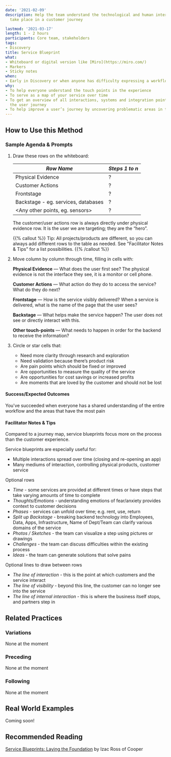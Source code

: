 ```yaml
---
date: '2021-02-09'
description: Help the team understand the technological and human interactions that
  take place in a customer journey

lastmod: '2021-03-17'
length: 1 - 2 hours
participants: Core team, stakeholders
tags:
- Discovery
title: Service Blueprint
what:
- Whiteboard or digital version like [Miro](https://miro.com/)
- Markers
- Sticky notes
when:
- Early in Discovery or when anyone has difficulty expressing a workflow
why:
- To help everyone understand the touch points in the experience
- To serve as a map of your service over time
- To get an overview of all interactions, systems and integration points that support
  the user journey
- To help improve a user’s journey by uncovering problematic areas in time
---
```


## How to Use this Method
### Sample Agenda & Prompts
1. Draw these rows on the whiteboard:

   |*Row Name* | *Steps 1 to n* |
   |----------------------------------|----|
   |Physical Evidence                   | ? | 
   |Customer Actions                    | ? | 
   |Frontstage                          | ? | 
   |Backstage - eg. services, databases | ? | 
   |<Any other points, eg. sensors>     | ? | 

   The customer/user actions row is always directly under physical evidence row. It is the user we are targeting; they are the “hero”.

   {{% callout %}}
   Tip: All projects/products are different, so you can always add different rows to the table as needed. See "Facilitator Notes & Tips" for a list possibilities.
   {{% /callout %}}
   
1. Move column by column through time, filling in cells with:

   **Physical Evidence** — What does the user first see? The physical evidence is not the interface they see, it is a monitor or cell phone.

   **Customer Actions** — What action do they do to access the service? What do they do next?

   **Frontstage** — How is the service visibly delivered? When a service is delivered, what is the name of the page that the user sees?

   **Backstage** — What helps make the service happen? The user does not see or directly interact with this.

   **Other touch-points** — What needs to happen in order for the backend to receive the information?

1. Circle or star cells that:

   - Need more clarity through research and exploration
   - Need validation because there’s product risk
   - Are pain points which should be fixed or improved
   - Are opportunities to measure the quality of the service
   - Are opportunities for cost savings or increased profits
   - Are moments that are loved by the customer and should not be lost
 
#### Success/Expected Outcomes
You've succeeded when everyone has a shared understanding of the entire workflow and the areas that have the most pain

#### Facilitator Notes & Tips

Compared to a journey map, service blueprints focus more on the process than the customer experience.

Service blueprints are especially useful for:

- Multiple interactions spread over time (closing and re-opening an app)
- Many mediums of interaction, controlling physical products, customer service

Optional rows
   - _Time_ - some services are provided at different times or have steps that take varying amounts of time to complete
   - _Thoughts/Emotions_ - understanding emotions of fear/anxiety provides context to customer decisions      
   - _Phases_ - services can unfold over time; e.g. rent, use, return
   - _Split up Backstage_ - breaking backend technology into Employees, Data, Apps, Infrastructure, Name of Dept/Team can clarify various domains of the service      
   - _Photos / Sketches_ - the team can visualize a step using pictures or drawings
   - _Challenges_ - the team can discuss difficulties within the existing process      
   - _Ideas_ - the team can generate solutions that solve pains

Optional lines to draw between rows
   - _The line of interaction_ - this is the point at which customers and the service interact
   -  _The line of visibility_ - beyond this line, the customer can no longer see into the service
   -  _The line of internal interaction_ - this is where the business itself stops, and partners step in

## Related Practices

### Variations

None at the moment

### Preceding

None at the moment

### Following

None at the moment

## Real World Examples
Coming soon! 

## Recommended Reading

<a href="https://www.izacross.com/thoughts/blueprintfoundations" target="_blank">Service Blueprints: Laying the Foundation</a> by Izac Ross of Cooper
